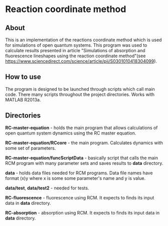 # Reaction coordinate method

## About
This is an implementation of the reactions coordinate method which is used for simulations of open quantum systems. This program was used to calculate results presented in article "Simulations of absorption and fluorescence lineshapes using the reaction coordinate method"(see https://www.sciencedirect.com/science/article/pii/S0301010418304099).

## How to use
The program is designed to be launched through scripts which call main code. There many scripts throughout the project directories. Works with MATLAB R2013a.

## Directories
**RC-master-equation** - holds the main program that allows calculations of open quantum system dynamics using the RC master equation.

**RC-master-equation/RCcore** - the main program. Calculates dynamics with some set of parameters.

**RC-master-equation/funcScriptData** - basically script that calls the main RCM program with many parameter sets and saves results to **data** directory.

**data** - holds data files needed for RCM programs. Data file names have format (x)y where x is some some parameter's name and y is value.

**data/test**, **data/test2** - needed for tests.

**RC-fluorescence** - fluorescence using RCM. It expects to finds its input data in **data** directory.

**RC-absorption** - absorption using RCM. It expects to finds its input data in **data** directory.
